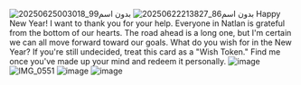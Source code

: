 ![بدون اسم99_20250625003018](https://github.com/user-attachments/assets/a27abd4d-51d8-4da5-9edf-916334a86677)
![بدون اسم86_20250622213827](https://github.com/user-attachments/assets/cfe9716a-0549-472c-ba2c-66d33db60e7b)
Happy New Year! I want to thank you for your help. Everyone in Natlan is grateful from the bottom of our hearts.
The road ahead is a long one, but I'm certain we can all move forward toward our goals.
What do you wish for in the New Year? If you're still undecided, treat this card as a
"Wish Token." Find me once you've made up your mind and redeem it personally.                                                   ![image](https://github.com/user-attachments/assets/c32bcc45-5e63-4342-a7fc-b82fda18b391)
                                                                    ![IMG_0551](https://github.com/user-attachments/assets/399027d5-9c19-4bb5-8113-7abe0c30630e)
![image](https://github.com/user-attachments/assets/2e66958d-141a-43b2-ba4b-9dbebffdc6fe)
                                 ![image](https://github.com/user-attachments/assets/48ccb77a-5f6d-4e21-bdcc-f8a0abf511d9)
